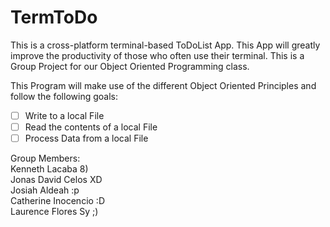 # TermToDo
This is a cross-platform terminal-based ToDoList App. This App will greatly improve the productivity of those who often use their terminal. This is a Group Project for our Object Oriented Programming class.

This Program will make use of the different Object Oriented Principles and follow the following goals:
- [ ] Write to a local File
- [ ] Read the contents of a local File
- [ ] Process Data from a local File

Group Members: <br>
Kenneth Lacaba 8) <br> 
Jonas David Celos XD <br>
Josiah Aldeah :p <br> 
Catherine Inocencio :D <br>
Laurence Flores Sy ;) <br> 
